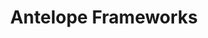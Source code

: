 ---
layout: network
title: Antelope Frameworks
permalink: /blockchain/antelope-frameworks/
lang: en
page_id: antelope-frameworks
detail-description: Antelope Frameworks is a set of blockchain protocols and tools designed to improve the performance, scalability and security of decentralized applications. It includes advanced technologies such as consensus mechanisms, resource management systems, and developer tools that make it easier to create and maintain blockchain networks and applications. Antelope provides a universal framework that can be adapted to different projects in the blockchain ecosystem, providing a high degree of interoperability and flexibility.
---